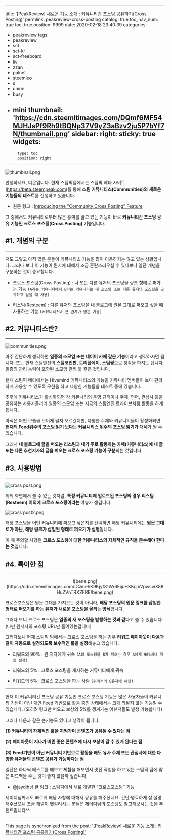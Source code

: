 
---
title: '[PeakReview] 새로운 기능 소개 : 커뮤니티간 포스팅 공유하기(Cross Posting)'
permlink: peakreview-cross-posting
catalog: true
toc_nav_num: true
toc: true
position: 9999
date: 2020-02-18 23:40:39
categories:
- peakreview
tags:
- peakreview
- sct
- sct-kr
- sct-freeboard
- liv
- zzan
- palnet
- steemleo
- s
- union
- busy
- mini
thumbnail: 'https://cdn.steemitimages.com/DQmf6MF54MJHJsPf9Rh9tBQNp37V9yZ3aBzv2ju5P7bYf7N/thumbnail.png'
sidebar:
    right:
        sticky: true
widgets:
    -
        type: toc
        position: right
---


![thumbnail.png](https://cdn.steemitimages.com/DQmf6MF54MJHJsPf9Rh9tBQNp37V9yZ3aBzv2ju5P7bYf7N/thumbnail.png)

안녕하세요, 디온입니다. 현재 스팀픽팀에서는 스팀픽 베타 사이트(https://beta.steempeak.com)를 통해 **스팀 커뮤니티스(Communities)와 새로운 기능들의 테스트**를 진행하고 있습니다. 

- 원문 링크 : [Introducing the "Community Cross Posting" Feature](https://steempeak.com/hive-175001/@steempeak/intro-to-crossposting)

그 중에서도 커뮤니티로부터 많은 흥미를 끌고 있는 기능이 바로 **커뮤니티간 포스팅 공유 기능인 크로스 포스팅(Cross Posting) 기능**입니다.

## #1. 개념의 구분
---

저도 그렇고 아직 많은 분들이 커뮤니티스 기능을 많이 이용하지는 않고 있는 상황입니다. 그러다 보니 이 기능이 뭔지에 대해서 조금 혼란스러우실 수 있다보니 일단 개념을 구분하는 것이 중요합니다.

- 크로스 포스팅(Cross Posting) : 나 또는 다른 유저의 포스팅을 링크 형태로 퍼가는 기능 `(A라는 커뮤니티에서 B라는 커뮤니티로 내 포스팅 또는 다른 유저의 포스팅을 공유하고 싶을 때 사용)`

- 리스팀(Resteem) : 다른 유저의 포스팅을 내 블로그에 원본 그대로 퍼오고 싶을 때 사용하는 기능 `(커뮤니티스와 큰 관계가 없는 기능)`


## #2. 커뮤니티스란?
---
![communities.png](https://cdn.steemitimages.com/DQmb2uvAhJorjcuQpeR9Rc2dum55XMY8RbdwKFPyc9HvaLb/communities.png)

아주 간단하게 생각하면 **일종의 소모임 또는 네이버 카페 같은 기능**이라고 생각하시면 됩니다. 또는 현재 스팀엔진의 **스팀코인판, 트리플에이, 스팀짱**으로 생각을 하셔도 됩니다. 일종의 관리 능력이 포함된 소모임 관리 툴 같은 것입니다.

현재 스팀픽 베타에서는 Hivemind 커뮤니티스의 기능을 커뮤니티 멤버들이 보다 편리하게 사용할 수 있도록 구현을 하고 다양한 기능들을 테스트 중에 있습니다. 

추후에 커뮤니티스가 활성화되면 각 커뮤니티의 운영 규칙이나 주제, 언어, 관심사 등을 공유하는 사용자들끼리 일종의 소모임 또는 지금의 스팀엔진 트라이브처럼 활동을 하게 됩니다.

아직은 어떤 모습을 보이게 될지 모르겠지만, 다양한 주제와 커뮤니티들이 활성화되면 **현재의 Feed위주의 포스팅 읽기 보다는 커뮤니티스 위주의 포스팅 읽기가 대세**가 될 수 있습니다.

그래서 **내 블로그에 글을 퍼오는 리스팀과 내가 주로 활동하는 카페(커뮤니티스)에 내 글 또는 다른 추천저자의 글을 퍼오는 크로스 포스팅 기능이 구분**되는 것입니다.

## #3. 사용방법
---

![cross post.png](https://cdn.steemitimages.com/DQmSBLpYQqZcebBgNeLFwxEvYV8qqaJp9J3diUrMk5YgxDm/cross%20post.png)

위의 화면에서 볼 수 있는 것처럼, **특정 커뮤니티에 업로드된 포스팅의 경우 리스팀(Resteem) 이외에 크로스 포스팅이라는 메뉴**가 생깁니다.

![cross post2.png](https://cdn.steemitimages.com/DQmR1AfprSsxKCmiW1tYsrSCdx121bjw5qax2kFL4jxpowG/cross%20post2.png) 

해당 포스팅을 어떤 커뮤니티에 퍼오고 싶은지를 선택하면 해당 커뮤니티에는 **원문 그대로가 아닌, 해당 링크가 삽입된 형태로 퍼오기가 실행**됩니다.

이 때 주의할 사항은 **크로스 포스팅에 대한 커뮤니티스의 자체적인 규칙을 준수해야 한다는 것**입니다.

## #4. 특이한 점
---

<center>![bene.png](https://cdn.steemitimages.com/DQmehK9Kjyf81Wr6EijuHKKojbVpwsviX88HuZVnTRXZFRE/bene.png)</center>

크로스포스팅은 원문 그대를 가져오는 것이 아니라, **해당 포스팅의 원문 링크를 삽입한 형태로 퍼오기를 하는 유저가 새로운 포스팅을 올리는 방식**입니다.

그러다 보니 크로스 포스팅은 **일종의 새 포스팅을 발행하는 것과 같다**고 볼 수 있습니다. (다만 원저자의 포스팅 URL만 들어있는겁니다)

그러다보니 현재 스팀픽 팀에서는 크로스 포스팅을 하는 경우 **리워드 페이아웃이 다음과 같이 자동으로 설정되도록 보수적인 룰을 설정**해놓고 있습니다.

- 리워드의 90% : 원 저자에게 귀속 `(A의 포스팅을 B가 퍼오는 경우 A에게 90%베네 자동 설정)`

- 리워드의 5% : 크로스 포스팅을 게시하는 커뮤니티에게 귀속

- 리워드의 5% : 크로스 포스팅을 하는 사람 `(위에서의 B유저에 해당)`

---

현재 이 커뮤니티간 포스팅 공유 기능인 크로스 포스팅 기능은 많은 사용자들이 커뮤니티 기반이 아닌 개인 Feed 기반으로 활동 중인 상태에서는 크게 와닿지 않는 기능일 수 있습니다. (오히려 링크만 퍼오고 보상의 5%를 챙겨가는 어뷰저들도 발생 가능합니다) 

그러나 다음과 같은 순기능도 있다고 생각이 됩니다.

**(1) 커뮤니티의 자체적인 룰을 지켜가며 콘텐츠가 공유될 수 있다는 점**

**(2) 페이아웃이 지나가 버린 좋은 콘텐츠에 다시 보상이 갈 수 있게 된다는 점**

**(3) Feed기반이 아닌 커뮤니티 기반으로 활동을 해도 유사 주제 또는 관심사에 대한 다양한 유저들의 콘텐츠 공유가 가능하다는 점**

일단은 하나씩 테스트를 해보고 체험을 해보면서 멋진 작업을 하고 있는 스팀픽 팀에 많은 피드백을 주는 것이 좋지 않을까 싶습니다. 

- @jaydih님 글 링크 : [스팀픽에서 새로 개발한 "크로스포스팅" 기능](https://steempeak.com/kr/@jaydih/ewsh7)

제이디님께서도 빠르게 해당 사항에 대해서 공유를 해주셨네요. 간단·명료하게 잘 설명해주셨으니 조금 개념이 헷갈리시는 분들은 제이디님의 포스팅도 참고해보시는 것을 추천드립니다^^

- - -

This page is synchronized from the post: ['[PeakReview] 새로운 기능 소개 : 커뮤니티간 포스팅 공유하기(Cross Posting)'](https://steemit.com/@donekim/peakreview-cross-posting)
